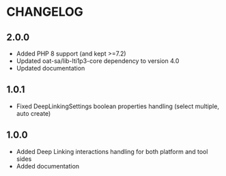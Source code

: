 CHANGELOG
=========

2.0.0
-----

* Added PHP 8 support (and kept >=7.2)
* Updated oat-sa/lib-lti1p3-core dependency to version 4.0
* Updated documentation

1.0.1
-----

* Fixed DeepLinkingSettings boolean properties handling (select multiple, auto create)

1.0.0
-----

* Added Deep Linking interactions handling for both platform and tool sides
* Added documentation
